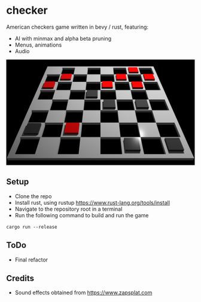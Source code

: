 # checker
American checkers game written in bevy / rust, featuring:
 - AI with minmax and alpha beta pruning
 - Menus, animations
 - Audio


![Screenshot](https://github.com/ushahid/checkers/blob/main/assets/images/logo.png)

## Setup
- Clone the repo
- Install rust, using rustup https://www.rust-lang.org/tools/install
- Navigate to the repository root in a terminal
- Run the following command to build and run the game
```
cargo run --release
```

## ToDo
- Final refactor

## Credits
- Sound effects obtained from https://www.zapsplat.com

